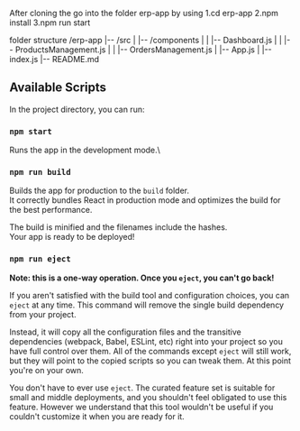 After cloning the go into the folder erp-app by using
1.cd erp-app
2.npm install
3.npm run start

folder structure
/erp-app
|-- /src
| |-- /components
| | |-- Dashboard.js
| | |-- ProductsManagement.js
| | |-- OrdersManagement.js
| |-- App.js
| |-- index.js
|-- README.md

## Available Scripts

In the project directory, you can run:

### `npm start`

Runs the app in the development mode.\

### `npm run build`

Builds the app for production to the `build` folder.\
It correctly bundles React in production mode and optimizes the build for the best performance.

The build is minified and the filenames include the hashes.\
Your app is ready to be deployed!

### `npm run eject`

**Note: this is a one-way operation. Once you `eject`, you can't go back!**

If you aren't satisfied with the build tool and configuration choices, you can `eject` at any time. This command will remove the single build dependency from your project.

Instead, it will copy all the configuration files and the transitive dependencies (webpack, Babel, ESLint, etc) right into your project so you have full control over them. All of the commands except `eject` will still work, but they will point to the copied scripts so you can tweak them. At this point you're on your own.

You don't have to ever use `eject`. The curated feature set is suitable for small and middle deployments, and you shouldn't feel obligated to use this feature. However we understand that this tool wouldn't be useful if you couldn't customize it when you are ready for it.
